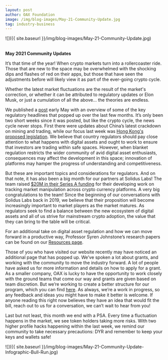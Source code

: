 ```yaml
---
layout: post
author: OAX Foundation
image: /img/blog-images/May-21-Community-Update.jpg
tag: industry-business
---
```


![]({{ site.baseurl }}/img/blog-images/May-21-Community-Update.jpg)

<br><b>May 2021 Community Updates</b>

It’s that time of the year! When crypto markets turn into a rollercoaster ride. Those that are new to the space may be overwhelmed with the shocking dips and flashes of red on their apps, but those that have seen the adjustments before will likely view it as part of the ever-going crypto cycle.

Whether the latest market fluctuations are the result of the market's correction, or whether it can be attributed to regulatory updates or Elon Musk, or just a cumulation of all the above... the theories are endless.

We published a <a href="https://www.oax.org/2021/05/10/Regulatory-Updates-From-Around-the-World.html">post</a> early May with an overview of some of the key regulatory headlines that popped up over the last few months. It’s only been two short weeks since it was posted, but like the crypto cycle, the news cycle never stops. First there were updates about China’s latest crackdown on mining and trading, while our focus last week was <a href="https://www.reuters.com/technology/hong-kong-restrict-crypto-exchanges-professional-investors-2021-05-21/">Hong Kong's proposed legislation</a>. We believe that country regulators should pay close attention to what happens with digital assets and ought to work to ensure that investors are trading within safe spaces. However, when blanket regulation restricts the wider community of avid digital asset enthusiasts, consequences may affect the development in this space; innovation of platforms may hamper the progress of understanding and competitiveness. 

But these are important topics and considerations for regulators. And on that note, it has also been a big month for our partners at Solidus Labs! The team raised <a href="https://www.coindesk.com/solidus-labs-raises-20m-from-vcs-ex-regulators-to-fight-crypto-market-manipulation">$20M in their Series A funding</a> for their developing work on tracking market manipulation across crypto currency platforms. A very big congratulations to the team! Since the beginning of our conversations with Solidus Labs back in 2019, we believe that their proposition will become increasingly important to market players as the market matures. As regulators seek to find a balance between the new ecosystem of digital assets and all of us strive for mainstream crypto adoption, the value that they can bring to the table will be critical.

For an additional take on digital asset regulation and how we can move forward in a productive way, Professor Syren Johnstone’s research papers can be found on our <a href="https://www.oax.org/resources/">Resources page</a>.

Those of you who have visited our website recently may have noticed an additional page that has popped up. We’ve spoken a lot about grants, and working with the community to move the industry forward. A lot of people have asked us for more information and details on how to apply for a grant. As a smaller company, OAX is lucky to have the opportunity to work closely with the ground teams that come our way and grants are given based on team discretion. But we’re working to create a better structure for our program, which you can find <a href="https://www.oax.org/grant-program/">here</a>. As always, we’re a work in progress, so any feedback and ideas you might have to make it better is welcome. If anyone reading this right now believes they have an idea that would fit the bill, reach out to us for a conversation, we can’t wait to hear from you!

Last but not least, this month we end with a PSA. Every time a fluctuation happens in the market, we see token holders taking more risks. With two higher profile hacks happening within the last week, we remind our community to take necessary precautions: DYR and remember to keep your keys and wallets safe!

![]({{ site.baseurl }}/img/blog-images/May-21-Community-Update-Infographic-Bull-Run.jpg)

